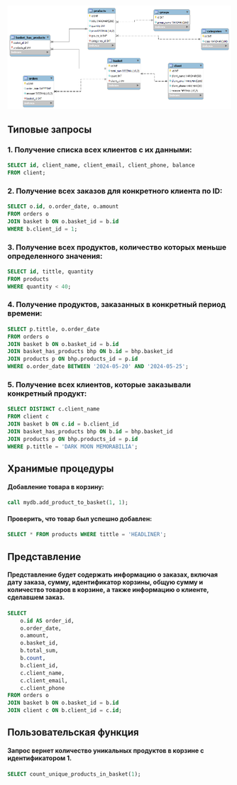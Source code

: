 ![](https://github.com/qweriikk/shop_bd/blob/main/ura.png)

## Типовые запросы 
### 1. Получение списка всех клиентов с их данными:
```sql
SELECT id, client_name, client_email, client_phone, balance
FROM client;
```
### 2. Получение всех заказов для конкретного клиента по ID:
```sql
SELECT o.id, o.order_date, o.amount
FROM orders o
JOIN basket b ON o.basket_id = b.id
WHERE b.client_id = 1;
```

### 3. Получение всех продуктов, количество которых меньше определенного значения:
```sql
SELECT id, tittle, quantity
FROM products
WHERE quantity < 40;
```

### 4. Получение продуктов, заказанных в конкретный период времени:
```sql
SELECT p.tittle, o.order_date
FROM orders o
JOIN basket b ON o.basket_id = b.id
JOIN basket_has_products bhp ON b.id = bhp.basket_id
JOIN products p ON bhp.products_id = p.id
WHERE o.order_date BETWEEN '2024-05-20' AND '2024-05-25';
```

### 5. Получение всех клиентов, которые заказывали конкретный продукт:
```sql
SELECT DISTINCT c.client_name
FROM client c
JOIN basket b ON c.id = b.client_id
JOIN basket_has_products bhp ON b.id = bhp.basket_id
JOIN products p ON bhp.products_id = p.id
WHERE p.tittle = 'DARK MOON MEMORABILIA';
```

## Хранимые процедуры

#### Добавление товара в корзину:
```sql
call mydb.add_product_to_basket(1, 1);
```

#### Проверить, что товар был успешно добавлен:
```sql
SELECT * FROM products WHERE tittle = 'HEADLINER';
```

## Представление
#### Представление будет содержать информацию о заказах, включая дату заказа, сумму, идентификатор корзины, общую сумму и количество товаров в корзине, а также информацию о клиенте, сделавшем заказ.
```sql
SELECT 
    o.id AS order_id,
    o.order_date,
    o.amount,
    o.basket_id,
    b.total_sum,
    b.count,
    b.client_id,
    c.client_name,
    c.client_email,
    c.client_phone
FROM orders o
JOIN basket b ON o.basket_id = b.id
JOIN client c ON b.client_id = c.id;
```

## Пользовательская функция
#### Запрос вернет количество уникальных продуктов в корзине с идентификатором 1.
```sql
SELECT count_unique_products_in_basket(1);
```
